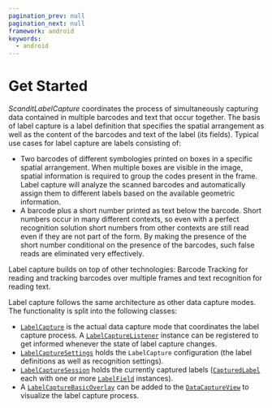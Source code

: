 ```yaml
---
pagination_prev: null
pagination_next: null
framework: android
keywords:
  - android
---
```


# Get Started

_ScanditLabelCapture_ coordinates the process of simultaneously capturing data contained in multiple barcodes and text that occur together. The basis of label capture is a label definition that specifies the spatial arrangement as well as the content of the barcodes and text of the label (its fields). Typical use cases for label capture are labels consisting of:

* Two barcodes of different symbologies printed on boxes in a specific spatial arrangement. When multiple boxes are visible in the image, spatial information is required to group the codes present in the frame. Label capture will analyze the scanned barcodes and automatically assign them to different labels based on the available geometric information.
* A barcode plus a short number printed as text below the barcode. Short numbers occur in many different contexts, so even with a perfect recognition solution short numbers from other contexts are still read even if they are not part of the form. By making the presence of the short number conditional on the presence of the barcodes, such false reads are eliminated very effectively.

Label capture builds on top of other technologies: Barcode Tracking for reading and tracking barcodes over multiple frames and text recognition for reading text.

Label capture follows the same architecture as other data capture modes. The functionality is split into the following classes:

* [`LabelCapture`](https://docs.scandit.com/6.28/data-capture-sdk/android/label-capture/api/label-capture.html#class-scandit.datacapture.label.LabelCapture) is the actual data capture mode that coordinates the label capture process. A [`LabelCaptureListener`](https://docs.scandit.com/6.28/data-capture-sdk/android/label-capture/api/label-capture-listener.html#interface-scandit.datacapture.label.ILabelCaptureListener) instance can be registered to get informed whenever the state of label capture changes.
* [`LabelCaptureSettings`](https://docs.scandit.com/6.28/data-capture-sdk/android/label-capture/api/label-capture-settings.html#class-scandit.datacapture.label.LabelCaptureSettings) holds the `LabelCapture` configuration (the label definitions as well as recognition settings).
* [`LabelCaptureSession`](https://docs.scandit.com/6.28/data-capture-sdk/android/label-capture/api/label-capture-session.html#class-scandit.datacapture.label.LabelCaptureSession) holds the currently captured labels ([`CapturedLabel`](https://docs.scandit.com/6.28/data-capture-sdk/android/label-capture/api/captured-label.html#class-scandit.datacapture.label.CapturedLabel) each with one or more [`LabelField`](https://docs.scandit.com/6.28/data-capture-sdk/android/label-capture/api/label-field.html#class-scandit.datacapture.label.LabelField) instances).
* A [`LabelCaptureBasicOverlay`](https://docs.scandit.com/6.28/data-capture-sdk/android/label-capture/api/ui/label-capture-basic-overlay.html#class-scandit.datacapture.label.ui.LabelCaptureBasicOverlay) can be added to the [`DataCaptureView`](https://docs.scandit.com/6.28/data-capture-sdk/android/core/api/ui/data-capture-view.html#class-scandit.datacapture.core.ui.DataCaptureView) to visualize the label capture process.